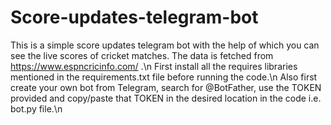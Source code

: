 # Score-updates-telegram-bot

This is a simple score updates telegram bot with the help of which you can see the live scores of cricket matches. The data is fetched from https://www.espncricinfo.com/ .\n
First install all the requires libraries mentioned in the requirements.txt file before running the code.\n
Also first create your own bot from Telegram, search for @BotFather, use the TOKEN provided and copy/paste that TOKEN in the desired location in the code i.e. bot.py file.\n
